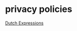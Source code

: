 # privacy policies

[Dutch Expressions](https://lesleywagner.github.io/privacy-policies/dutch-expressions)
